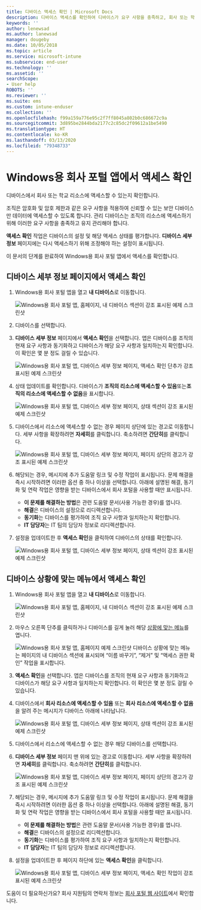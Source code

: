 ```yaml
---
title: 디바이스 액세스 확인 | Microsoft Docs
description: 디바이스 액세스를 확인하여 디바이스가 요구 사항을 충족하고, 회사 또는 학교 리소스에 액세스할 수 있는지 알아봅니다.
keywords: ''
author: lenewsad
ms.author: lanewsad
manager: dougeby
ms.date: 10/05/2018
ms.topic: article
ms.service: microsoft-intune
ms.subservice: end-user
ms.technology: ''
ms.assetid: ''
searchScope:
- User help
ROBOTS: ''
ms.reviewer: ''
ms.suite: ems
ms.custom: intune-enduser
ms.collection: ''
ms.openlocfilehash: f99a159a776e95c2f7ff8045a802b0c686672c9a
ms.sourcegitcommit: 3d895be2844bda2177c2c85dc2f09612a1be5490
ms.translationtype: HT
ms.contentlocale: ko-KR
ms.lasthandoff: 03/13/2020
ms.locfileid: "79348733"
---
```

# <a name="check-access-from-company-portal-app-for-windows"></a>Windows용 회사 포털 앱에서 액세스 확인

디바이스에서 회사 또는 학교 리소스에 액세스할 수 있는지 확인합니다. 

조직은 암호화 및 암호 제한과 같은 요구 사항을 적용하여 신뢰할 수 있는 보안 디바이스만 데이터에 액세스할 수 있도록 합니다. 관리 디바이스는 조직의 리소스에 액세스하기 위해 이러한 요구 사항을 충족하고 유지 관리해야 합니다.

**액세스 확인** 작업은 디바이스의 설정 및 해당 액세스 상태를 평가합니다. **디바이스 세부 정보** 페이지에는 다시 액세스하기 위해 조정해야 하는 설정이 표시됩니다. 

이 문서의 단계를 완료하여 Windows용 회사 포털 앱에서 액세스를 확인합니다.  

## <a name="check-access-from-device-details-page"></a>디바이스 세부 정보 페이지에서 액세스 확인  
1. Windows용 회사 포털 앱을 열고 **내 디바이스**로 이동합니다.  

    ![Windows용 회사 포털 앱, 홈페이지, 내 디바이스 섹션이 강조 표시된 예제 스크린샷](./media/1809_CheckAccess_Context_Select_Device.png)  
2. 디바이스를 선택합니다.  
3. **디바이스 세부 정보** 페이지에서 **액세스 확인**을 선택합니다. 앱은 디바이스를 조직의 현재 요구 사항과 동기화하고 디바이스가 해당 요구 사항과 일치하는지 확인합니다. 이 확인은 몇 분 정도 걸릴 수 있습니다.  

    ![Windows용 회사 포털 앱, 디바이스 세부 정보 페이지, 액세스 확인 단추가 강조 표시된 예제 스크린샷](./media/1809_CheckAccess_Checking_Status.png) 

4. 상태 업데이트를 확인합니다. 디바이스가 **조직의 리소스에 액세스할 수 있음**또는**조직의 리소스에 액세스할 수 없음**을 표시합니다.  

   ![Windows용 회사 포털 앱, 디바이스 세부 정보 페이지, 상태 섹션이 강조 표시된 예제 스크린샷](./media/1809_CheckAccess_Device_details_status1.png)  
   
5. 디바이스에서 리소스에 액세스할 수 없는 경우 페이지 상단에 있는 경고로 이동합니다. 세부 사항을 확장하려면 **자세히**를 클릭합니다. 축소하려면 **간단히**를 클릭합니다.  

    ![Windows용 회사 포털 앱, 디바이스 세부 정보 페이지, 페이지 상단의 경고가 강조 표시된 예제 스크린샷](./media/1809_CheckAccess_Device_details_alert1.png)  

6. 해당되는 경우, 메시지에 추가 도움말 링크 및 수정 작업이 표시됩니다. 문제 해결을 즉시 시작하려면 이러한 옵션 중 하나 이상을 선택합니다. 아래에 설명된 해결, 동기화 및 연락 작업은 영향을 받는 디바이스에서 회사 포털을 사용할 때만 표시됩니다.  

     * **이 문제를 해결하는 방법**은 관련 도움말 문서(사용 가능한 경우)를 엽니다.  
     * **해결**은 디바이스의 설정으로 리디렉션합니다.  
     * **동기화**는 디바이스를 평가하여 조직 요구 사항과 일치하는지 확인합니다.  
     * **IT 담당자**는 IT 팀의 담당자 정보로 리디렉션합니다.   
 
6. 설정을 업데이트한 후 **액세스 확인**을 클릭하여 디바이스의 상태를 확인합니다.  

    ![Windows용 회사 포털 앱, 디바이스 세부 정보 페이지, 상태 섹션이 강조 표시된 예제 스크린샷](./media/1809_CheckAccess_Device_details_status1.png)  

## <a name="check-access-from-device-context-menu"></a>디바이스 상황에 맞는 메뉴에서 액세스 확인  
1. Windows용 회사 포털 앱을 열고 **내 디바이스**로 이동합니다.  

    ![Windows용 회사 포털 앱, 홈페이지, 내 디바이스 섹션이 강조 표시된 예제 스크린샷](./media/1809_CheckAccess_Context_Select_Device.png)  

2. 마우스 오른쪽 단추를 클릭하거나 디바이스를 길게 눌러 해당 [상황에 맞는 메뉴](https://docs.microsoft.com//windows/uwp/design/controls-and-patterns/menus)를 엽니다.  

    ![Windows용 회사 포털 앱, 홈페이지 예제 스크린샷 디바이스 상황에 맞는 메뉴는 페이지의 **내 디바이스** 섹션에 표시되며 “이름 바꾸기”, “제거” 및 “액세스 권한 확인” 작업을 표시합니다.](./media/1809_DeviceContextMenu_Windows_CP.png)  
3. **액세스 확인**을 선택합니다. 앱은 디바이스를 조직의 현재 요구 사항과 동기화하고 디바이스가 해당 요구 사항과 일치하는지 확인합니다. 이 확인은 몇 분 정도 걸릴 수 있습니다.  
 
4. 디바이스에서 **회사 리소스에 액세스할 수 있음** 또는 **회사 리소스에 액세스할 수 없음**을 알려 주는 메시지가 디바이스 아래에 나타납니다. 

    ![Windows용 회사 포털 앱, 디바이스 세부 정보 페이지, 상태 섹션이 강조 표시된 예제 스크린샷](./media/1809_CheckAccess_Context_Menu_Alert2.png) 

5. 디바이스에서 리소스에 액세스할 수 없는 경우 해당 디바이스를 선택합니다.  
6. **디바이스 세부 정보** 페이지 맨 위에 있는 경고로 이동합니다. 세부 사항을 확장하려면 **자세히**를 클릭합니다. 축소하려면 **간단히**를 클릭합니다.  

    ![Windows용 회사 포털 앱, 디바이스 세부 정보 페이지, 페이지 상단의 경고가 강조 표시된 예제 스크린샷](./media/1809_CheckAccess_Device_details_alert1.png)  

6. 해당되는 경우, 메시지에 추가 도움말 링크 및 수정 작업이 표시됩니다. 문제 해결을 즉시 시작하려면 이러한 옵션 중 하나 이상을 선택합니다. 아래에 설명된 해결, 동기화 및 연락 작업은 영향을 받는 디바이스에서 회사 포털을 사용할 때만 표시됩니다.  

     * **이 문제를 해결하는 방법**은 관련 도움말 문서(사용 가능한 경우)를 엽니다.  
     * **해결**은 디바이스의 설정으로 리디렉션합니다.  
     * **동기화**는 디바이스를 평가하여 조직 요구 사항과 일치하는지 확인합니다.  
     * **IT 담당자**는 IT 팀의 담당자 정보로 리디렉션합니다.    

7. 설정을 업데이트한 후 페이지 하단에 있는 **액세스 확인**을 클릭합니다.  

    ![Windows용 회사 포털 앱, 디바이스 세부 정보 페이지, 액세스 확인 작업이 강조 표시된 예제 스크린샷](./media/1809_CheckAccess_Device_details_button.png) 


도움이 더 필요하신가요? 회사 지원팀의 연락처 정보는 [회사 포털 웹 사이트](https://go.microsoft.com/fwlink/?linkid=2010980)에서 확인합니다.
